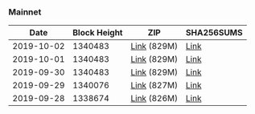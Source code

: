 ### Mainnet

|    Date    | Block Height | ZIP | SHA256SUMS |
| ---------- | ------------ | --- | ---------- |
| 2019-10-02 | 1340483 | [Link](https://s3-ap-southeast-2.amazonaws.com/ion-bootstrap/mainnet/2019-10-02/bootstrap.dat.zip) (829M) | [Link](https://s3-ap-southeast-2.amazonaws.com/ion-bootstrap/mainnet/2019-10-02/SHA256SUMS) |
| 2019-10-01 | 1340483 | [Link](https://s3-ap-southeast-2.amazonaws.com/ion-bootstrap/mainnet/2019-10-01/bootstrap.dat.zip) (829M) | [Link](https://s3-ap-southeast-2.amazonaws.com/ion-bootstrap/mainnet/2019-10-01/SHA256SUMS) |
| 2019-09-30 | 1340483 | [Link](https://s3-ap-southeast-2.amazonaws.com/ion-bootstrap/mainnet/2019-09-30/bootstrap.dat.zip) (829M) | [Link](https://s3-ap-southeast-2.amazonaws.com/ion-bootstrap/mainnet/2019-09-30/SHA256SUMS) |
| 2019-09-29 | 1340076 | [Link](https://s3-ap-southeast-2.amazonaws.com/ion-bootstrap/mainnet/2019-09-29/bootstrap.dat.zip) (827M) | [Link](https://s3-ap-southeast-2.amazonaws.com/ion-bootstrap/mainnet/2019-09-29/SHA256SUMS) |
| 2019-09-28 | 1338674 | [Link](https://s3-ap-southeast-2.amazonaws.com/ion-bootstrap/mainnet/2019-09-28/bootstrap.dat.zip) (826M) | [Link](https://s3-ap-southeast-2.amazonaws.com/ion-bootstrap/mainnet/2019-09-28/SHA256SUMS) |
